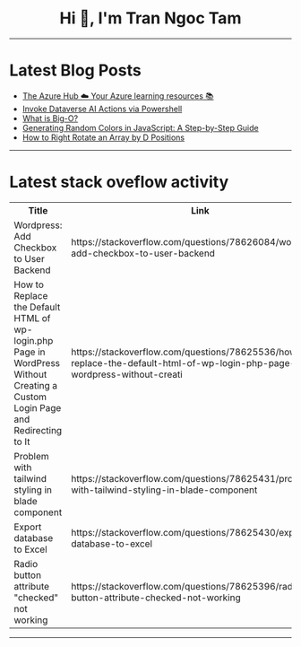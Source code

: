 <h1 align="center">Hi 👋, I'm Tran Ngoc Tam</h1>

---

# Latest Blog Posts 
<!-- BLOG-POST-LIST:START -->
- [The Azure Hub ☁️ Your Azure learning resources 📚](https://dev.to/tungbq/the-azure-hub-your-azure-learning-resources-3b6n)
- [Invoke Dataverse AI Actions via Powershell](https://dev.to/_neronotte/invoke-dataverse-ai-actions-via-powershell-10em)
- [What is Big-O?](https://dev.to/muchai_joseph/what-is-big-o-18c)
- [Generating Random Colors in JavaScript: A Step-by-Step Guide](https://dev.to/dk119819/generating-random-colors-in-javascript-a-step-by-step-guide-2a4d)
- [How to Right Rotate an Array by D Positions](https://dev.to/masum-dev/how-to-right-rotate-an-array-by-d-positions-1ih5)
<!-- BLOG-POST-LIST:END -->

---

# Latest stack oveflow activity
<table>
  <tr><th>Title</th><th>Link</th></tr>
  <!-- STACKOVERFLOW:START --><tr><td>Wordpress: Add Checkbox to User Backend</td><td>https://stackoverflow.com/questions/78626084/wordpress-add-checkbox-to-user-backend</td></tr><tr><td>How to Replace the Default HTML of wp-login.php Page in WordPress Without Creating a Custom Login Page and Redirecting to It</td><td>https://stackoverflow.com/questions/78625536/how-to-replace-the-default-html-of-wp-login-php-page-in-wordpress-without-creati</td></tr><tr><td>Problem with tailwind styling in blade component</td><td>https://stackoverflow.com/questions/78625431/problem-with-tailwind-styling-in-blade-component</td></tr><tr><td>Export database to Excel</td><td>https://stackoverflow.com/questions/78625430/export-database-to-excel</td></tr><tr><td>Radio button attribute &quot;checked&quot; not working</td><td>https://stackoverflow.com/questions/78625396/radio-button-attribute-checked-not-working</td></tr><!-- STACKOVERFLOW:END -->
</table>

---


